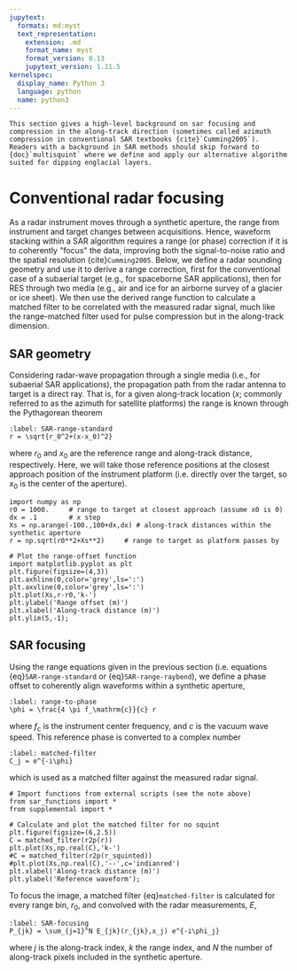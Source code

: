```yaml
---
jupytext:
  formats: md:myst
  text_representation:
    extension: .md
    format_name: myst
    format_version: 0.13
    jupytext_version: 1.11.5
kernelspec:
  display_name: Python 3
  language: python
  name: python3
---
```


```{note}
This section gives a high-level background on sar focusing and compression in the along-track direction (sometimes called azimuth compression in conventional SAR textbooks {cite}`Cumming2005`). Readers with a background in SAR methods should skip forward to {doc}`multisquint` where we define and apply our alternative algorithm suited for dipping englacial layers.
```

# Conventional radar focusing

<!--- SAR focusing -->
As a radar instrument moves through a synthetic aperture, the range from instrument and target changes between acquisitions.
Hence, waveform stacking within a SAR algorithm requires a range (or phase) correction if it is to coherently "focus" the data, improving both the signal-to-noise ratio and the spatial resolution {cite}`Cumming2005`.
Below, we define a radar sounding geometry and use it to derive a range correction, first for the conventional case of a subaerial target (e.g., for spaceborne SAR applications), then for RES through two media (e.g., air and ice for an airborne survey of a glacier or ice sheet).
We then use the derived range function to calculate a matched filter to be correlated with the measured radar signal, much like the range-matched filter used for pulse compression but in the along-track dimension.

## SAR geometry

Considering radar-wave propagation through a single media (i.e., for subaerial SAR applications), the propagation path from the radar antenna to target is a direct ray. That is, for a given along-track location ($x$; commonly referred to as the azimuth for satellite platforms) the range is known through the Pythagorean theorem
```{math}
:label: SAR-range-standard
r = \sqrt{r_0^2+(x-x_0)^2}
```
where $r_0$ and $x_0$ are the reference range and along-track distance, respectively.
Here, we will take those reference positions at the closest approach position of the instrument platform (i.e. directly over the target, so $x_0$ is the center of the aperture).

```{code-cell}
import numpy as np
r0 = 1000.     # range to target at closest approach (assume x0 is 0)
dx = .1        # x step
Xs = np.arange(-100.,100+dx,dx) # along-track distances within the synthetic aperture
r = np.sqrt(r0**2+Xs**2)     # range to target as platform passes by
```

```{code-cell}
# Plot the range-offset function
import matplotlib.pyplot as plt
plt.figure(figsize=(4,3))
plt.axhline(0,color='grey',ls=':')
plt.axvline(0,color='grey',ls=':')
plt.plot(Xs,r-r0,'k-')
plt.ylabel('Range offset (m)')
plt.xlabel('Along-track distance (m)')
plt.ylim(5,-1);
```

## SAR focusing

Using the range equations given in the previous section (i.e. equations {eq}`SAR-range-standard` or {eq}`SAR-range-raybend`), we define a phase offset to coherently align waveforms within a synthetic aperture,
```{math}
:label: range-to-phase
\phi = \frac{4 \pi f_\mathrm{c}}{c} r
```
where $f_\mathrm{c}$ is the instrument center frequency, and $c$ is the vacuum wave speed.
This reference phase is converted to a complex number
```{math}
:label: matched-filter
C_j = e^{-i\phi}
```
which is used as a matched filter against the measured radar signal.

```{code-cell}
# Import functions from external scripts (see the note above)
from sar_functions import *
from supplemental import *

# Calculate and plot the matched filter for no squint
plt.figure(figsize=(6,2.5))
C = matched_filter(r2p(r))
plt.plot(Xs,np.real(C),'k-')
#C = matched_filter(r2p(r_squinted))
#plt.plot(Xs,np.real(C),'--',c='indianred')
plt.xlabel('Along-track distance (m)')
plt.ylabel('Reference waveform');
```

To focus the image, a matched filter {eq}`matched-filter` is calculated for every range bin, $r_0$, and convolved with the radar measurements, $E$,
```{math}
:label: SAR-focusing
P_{jk} = \sum_{j=1}^N E_{jk}(r_{jk},x_j) e^{-i\phi_j}
```
where $j$ is the along-track index, $k$ the range index, and $N$ the number of along-track pixels included in the synthetic aperture.
